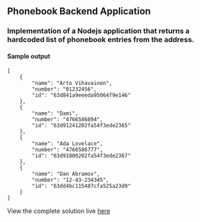 ## Phonebook Backend Application

### Implementation of a Nodejs application that returns a hardcoded list of phonebook entries from the address.

#### Sample output

```
[
    {
        "name": "Arto Vihavainen",
        "number": "01232456",
        "id": "63d841a9eeeda95064f9e146"
    },
    {
        "name": "Dami",
        "number": "4766586894",
        "id": "63d91241202fa54f3ede2365"
    },
    {
        "name": "Ada Lovelace",
        "number": "4766586777",
        "id": "63d91800202fa54f3ede2367"
    },
    {
        "name": "Dan Abramov",
        "number": "12-43-234345",
        "id": "63dd4bc115487cfa525a23d9"
    }
]
```

View the complete solution live [here](https://phonebook-fullstackopen-4yy9.onrender.com/api/persons/)
